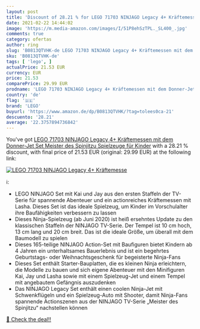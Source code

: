 ```yaml
---
layout: post
title: 'Discount of 28.21 % for LEGO 71703 NINJAGO Legacy 4+ Kräftemesse'
date: 2021-02-22 14:44:02
image: 'https://m.media-amazon.com/images/I/51P8ehSzTPL._SL400_.jpg'
comments: true
category: ofertas
author: ring
slug: 'B0813QTVHK-de LEGO 71703 NINJAGO Legacy 4+ Kräftemessen mit dem Donner-...'
sku: 'B0813QTVHK-de'
tags: [ 'lego', ]
actualPrice: 21.53 EUR
currency: EUR
price: 21.53
comparePrice: 29.99 EUR
prodname: 'LEGO 71703 NINJAGO Legacy 4+ Kräftemessen mit dem Donner-Jet Set  Meister des Spinjitzu Spielzeuge für Kinder'
country: 'de'
flag: '🇩🇪'
brand: 'LEGO'
buyurl: 'https://www.amazon.de/dp/B0813QTVHK/?tag=tolees0ca-21'
descuento: '28.21'
average: '22.3757894736842'
---
```


You've got [LEGO 71703 NINJAGO Legacy 4+ Kräftemessen mit dem Donner-Jet Set  Meister des Spinjitzu Spielzeuge für Kinder](https://www.amazon.de/dp/B0813QTVHK/?tag=tolees0ca-21) with a  28.21 % discount, with final price of 21.53 EUR (original: 29.99 EUR) at the following link:

[![LEGO 71703 NINJAGO Legacy 4+ Kräftemesse](https://m.media-amazon.com/images/I/51P8ehSzTPL._SL400_.jpg)](https://www.amazon.de/dp/B0813QTVHK/?tag=tolees0ca-21)

ℹ️:

- LEGO NINJAGO Set mit Kai und Jay aus den ersten Staffeln der TV-Serie für spannende Abenteuer und ein actionreiches Kräftemessen mit Lasha. Dieses Set ist das ideale Spielzeug, um Kinder im Vorschulalter ihre Baufähigkeiten verbessern zu lassen
- Dieses Ninja-Spielzeug (ab Juni 2020) ist heiß ersehntes Update zu den klassischen Staffeln der NINJAGO TV-Serie. Der Tempel ist 10 cm hoch, 13 cm lang und 20 cm breit. Das ist die ideale Größe, um überall mit dem Baumodell zu spielen
- Dieses 165-teilige NINJAGO Action-Set mit Baufiguren bietet Kindern ab 4 Jahren ein unterhaltsames Bauerlebnis und ist ein begehrtes Geburtstags- oder Weihnachtsgeschenk für begeisterte Ninja-Fans
- Dieses Set enthält Starter-Bauplatten, die es kleinen Ninja erleichtern, die Modelle zu bauen und sich eigene Abenteuer mit den Minifiguren Kai, Jay und Lasha sowie mit einem Spielzeug-Jet und einem Tempel mit angebautem Gefängnis auszudenken
- Das NINJAGO Legacy Set enthält einen coolen Ninja-Jet mit Schwenkflügeln und ein Spielzeug-Auto mit Shooter, damit Ninja-Fans spannende Actionszenen aus der NINJAGO TV-Serie „Meister des Spinjitzu“ nachstellen können

[🛒 Check the deal!!](https://www.amazon.de/dp/B0813QTVHK/?tag=tolees0ca-21)
